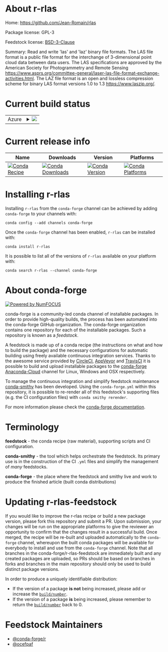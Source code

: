 About r-rlas
============

Home: https://github.com/Jean-Romain/rlas

Package license: GPL-3

Feedstock license: [BSD-3-Clause](https://github.com/conda-forge/r-rlas-feedstock/blob/master/LICENSE.txt)

Summary: Read and write 'las' and 'laz' binary file formats. The LAS file format is a public file format for the interchange of 3-dimensional point cloud data between data users. The LAS specifications are approved by the American Society for Photogrammetry and Remote Sensing <https://www.asprs.org/committee-general/laser-las-file-format-exchange-activities.html>. The LAZ file format is an open and lossless compression scheme for binary LAS format versions 1.0 to 1.3 <https://www.laszip.org/>.

Current build status
====================


<table>
    
  <tr>
    <td>Azure</td>
    <td>
      <details>
        <summary>
          <a href="https://dev.azure.com/conda-forge/feedstock-builds/_build/latest?definitionId=5764&branchName=master">
            <img src="https://dev.azure.com/conda-forge/feedstock-builds/_apis/build/status/r-rlas-feedstock?branchName=master">
          </a>
        </summary>
        <table>
          <thead><tr><th>Variant</th><th>Status</th></tr></thead>
          <tbody><tr>
              <td>linux_64_r_base3.6</td>
              <td>
                <a href="https://dev.azure.com/conda-forge/feedstock-builds/_build/latest?definitionId=5764&branchName=master">
                  <img src="https://dev.azure.com/conda-forge/feedstock-builds/_apis/build/status/r-rlas-feedstock?branchName=master&jobName=linux&configuration=linux_64_r_base3.6" alt="variant">
                </a>
              </td>
            </tr><tr>
              <td>linux_64_r_base4.0</td>
              <td>
                <a href="https://dev.azure.com/conda-forge/feedstock-builds/_build/latest?definitionId=5764&branchName=master">
                  <img src="https://dev.azure.com/conda-forge/feedstock-builds/_apis/build/status/r-rlas-feedstock?branchName=master&jobName=linux&configuration=linux_64_r_base4.0" alt="variant">
                </a>
              </td>
            </tr><tr>
              <td>osx_64_r_base3.6</td>
              <td>
                <a href="https://dev.azure.com/conda-forge/feedstock-builds/_build/latest?definitionId=5764&branchName=master">
                  <img src="https://dev.azure.com/conda-forge/feedstock-builds/_apis/build/status/r-rlas-feedstock?branchName=master&jobName=osx&configuration=osx_64_r_base3.6" alt="variant">
                </a>
              </td>
            </tr><tr>
              <td>osx_64_r_base4.0</td>
              <td>
                <a href="https://dev.azure.com/conda-forge/feedstock-builds/_build/latest?definitionId=5764&branchName=master">
                  <img src="https://dev.azure.com/conda-forge/feedstock-builds/_apis/build/status/r-rlas-feedstock?branchName=master&jobName=osx&configuration=osx_64_r_base4.0" alt="variant">
                </a>
              </td>
            </tr><tr>
              <td>win_64_r_base3.6</td>
              <td>
                <a href="https://dev.azure.com/conda-forge/feedstock-builds/_build/latest?definitionId=5764&branchName=master">
                  <img src="https://dev.azure.com/conda-forge/feedstock-builds/_apis/build/status/r-rlas-feedstock?branchName=master&jobName=win&configuration=win_64_r_base3.6" alt="variant">
                </a>
              </td>
            </tr><tr>
              <td>win_64_r_base4.0</td>
              <td>
                <a href="https://dev.azure.com/conda-forge/feedstock-builds/_build/latest?definitionId=5764&branchName=master">
                  <img src="https://dev.azure.com/conda-forge/feedstock-builds/_apis/build/status/r-rlas-feedstock?branchName=master&jobName=win&configuration=win_64_r_base4.0" alt="variant">
                </a>
              </td>
            </tr>
          </tbody>
        </table>
      </details>
    </td>
  </tr>
</table>

Current release info
====================

| Name | Downloads | Version | Platforms |
| --- | --- | --- | --- |
| [![Conda Recipe](https://img.shields.io/badge/recipe-r--rlas-green.svg)](https://anaconda.org/conda-forge/r-rlas) | [![Conda Downloads](https://img.shields.io/conda/dn/conda-forge/r-rlas.svg)](https://anaconda.org/conda-forge/r-rlas) | [![Conda Version](https://img.shields.io/conda/vn/conda-forge/r-rlas.svg)](https://anaconda.org/conda-forge/r-rlas) | [![Conda Platforms](https://img.shields.io/conda/pn/conda-forge/r-rlas.svg)](https://anaconda.org/conda-forge/r-rlas) |

Installing r-rlas
=================

Installing `r-rlas` from the `conda-forge` channel can be achieved by adding `conda-forge` to your channels with:

```
conda config --add channels conda-forge
```

Once the `conda-forge` channel has been enabled, `r-rlas` can be installed with:

```
conda install r-rlas
```

It is possible to list all of the versions of `r-rlas` available on your platform with:

```
conda search r-rlas --channel conda-forge
```


About conda-forge
=================

[![Powered by NumFOCUS](https://img.shields.io/badge/powered%20by-NumFOCUS-orange.svg?style=flat&colorA=E1523D&colorB=007D8A)](http://numfocus.org)

conda-forge is a community-led conda channel of installable packages.
In order to provide high-quality builds, the process has been automated into the
conda-forge GitHub organization. The conda-forge organization contains one repository
for each of the installable packages. Such a repository is known as a *feedstock*.

A feedstock is made up of a conda recipe (the instructions on what and how to build
the package) and the necessary configurations for automatic building using freely
available continuous integration services. Thanks to the awesome service provided by
[CircleCI](https://circleci.com/), [AppVeyor](https://www.appveyor.com/)
and [TravisCI](https://travis-ci.com/) it is possible to build and upload installable
packages to the [conda-forge](https://anaconda.org/conda-forge)
[Anaconda-Cloud](https://anaconda.org/) channel for Linux, Windows and OSX respectively.

To manage the continuous integration and simplify feedstock maintenance
[conda-smithy](https://github.com/conda-forge/conda-smithy) has been developed.
Using the ``conda-forge.yml`` within this repository, it is possible to re-render all of
this feedstock's supporting files (e.g. the CI configuration files) with ``conda smithy rerender``.

For more information please check the [conda-forge documentation](https://conda-forge.org/docs/).

Terminology
===========

**feedstock** - the conda recipe (raw material), supporting scripts and CI configuration.

**conda-smithy** - the tool which helps orchestrate the feedstock.
                   Its primary use is in the construction of the CI ``.yml`` files
                   and simplify the management of *many* feedstocks.

**conda-forge** - the place where the feedstock and smithy live and work to
                  produce the finished article (built conda distributions)


Updating r-rlas-feedstock
=========================

If you would like to improve the r-rlas recipe or build a new
package version, please fork this repository and submit a PR. Upon submission,
your changes will be run on the appropriate platforms to give the reviewer an
opportunity to confirm that the changes result in a successful build. Once
merged, the recipe will be re-built and uploaded automatically to the
`conda-forge` channel, whereupon the built conda packages will be available for
everybody to install and use from the `conda-forge` channel.
Note that all branches in the conda-forge/r-rlas-feedstock are
immediately built and any created packages are uploaded, so PRs should be based
on branches in forks and branches in the main repository should only be used to
build distinct package versions.

In order to produce a uniquely identifiable distribution:
 * If the version of a package **is not** being increased, please add or increase
   the [``build/number``](https://conda.io/docs/user-guide/tasks/build-packages/define-metadata.html#build-number-and-string).
 * If the version of a package **is** being increased, please remember to return
   the [``build/number``](https://conda.io/docs/user-guide/tasks/build-packages/define-metadata.html#build-number-and-string)
   back to 0.

Feedstock Maintainers
=====================

* [@conda-forge/r](https://github.com/conda-forge/r/)
* [@ocefpaf](https://github.com/ocefpaf/)

